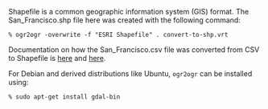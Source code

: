 Shapefile is a common geographic information system (GIS) format. The San_Francisco.shp file here was created with the following command:

    % ogr2ogr -overwrite -f "ESRI Shapefile" . convert-to-shp.vrt

Documentation on how the San_Francisco.csv file was converted from CSV to
Shapefile is [here](http://www.gdal.org/drv_csv.html) and
[here](http://www.gdal.org/drv_vrt.html).

For Debian and derived distributions like Ubuntu, `ogr2ogr` can be installed
using:

    % sudo apt-get install gdal-bin
